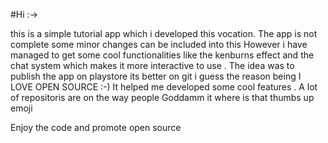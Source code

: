 #Hi :->

this is a simple tutorial app which i developed this vocation.
The app is not complete some minor changes can be included into this
However i have managed to get some cool functionalities like the kenburns effect and the chat system 
which makes it more interactive to use .
The idea was to publish the app on playstore its better on git i guess the reason being 
I LOVE OPEN SOURCE :-)
It helped me developed some cool features .
A lot of repositoris are on the way people 
Goddamm it where is that thumbs up emoji

Enjoy the code and promote open source
